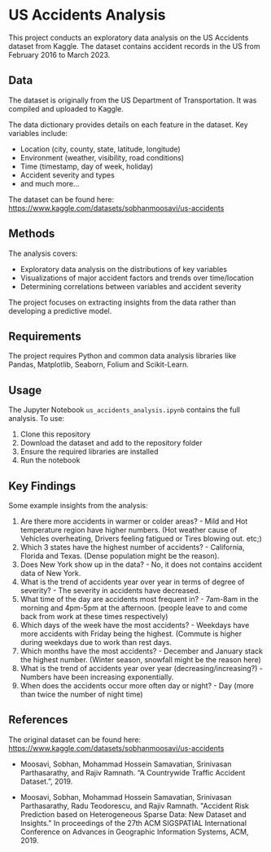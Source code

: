 # US Accidents Analysis

This project conducts an exploratory data analysis on the US Accidents dataset from Kaggle. The dataset contains accident records in the US from February 2016 to March 2023.

## Data

The dataset is originally from the US Department of Transportation. It was compiled and uploaded to Kaggle.

The data dictionary provides details on each feature in the dataset. Key variables include:

- Location (city, county, state, latitude, longitude)
- Environment (weather, visibility, road conditions) 
- Time (timestamp, day of week, holiday)
- Accident severity and types
- and much more...

The dataset can be found here: https://www.kaggle.com/datasets/sobhanmoosavi/us-accidents

## Methods

The analysis covers:

- Exploratory data analysis on the distributions of key variables
- Visualizations of major accident factors and trends over time/location
- Determining correlations between variables and accident severity

The project focuses on extracting insights from the data rather than developing a predictive model.

## Requirements

The project requires Python and common data analysis libraries like Pandas, Matplotlib, Seaborn, Folium and Scikit-Learn.

## Usage

The Jupyter Notebook `us_accidents_analysis.ipynb` contains the full analysis. To use:

1. Clone this repository
2. Download the dataset and add to the repository folder
3. Ensure the required libraries are installed
4. Run the notebook

## Key Findings

Some example insights from the analysis:

1. Are there more accidents in warmer or colder areas? - Mild and Hot temperature region have higher numbers. (Hot weather cause of Vehicles overheating, Drivers feeling fatigued or Tires blowing out. etc;)
2. Which 3 states have the highest number of accidents? - California, Florida and Texas. (Dense population might be the reason).
3. Does New York show up in the data? - No, it does not contains accident data of New York. 
4. What is the trend of accidents year over year in terms of degree of severity? - The severity in accidents have decreased. 
5. What time of the day are accidents most frequent in? - 7am-8am in the morning and 4pm-5pm at the afternoon. (people leave to and come back from work at these times respectively)
6. Which days of the week have the most accidents? - Weekdays have more accidents with Friday being the highest. (Commute is higher during weekdays due to work than rest days.
7. Which months have the most accidents? - December and January stack the highest number. (Winter season, snowfall might be the reason here)
8. What is the trend of accidents year over year (decreasing/increasing?) - Numbers have been increasing exponentially.
9. When does the accidents occur more often day or night? - Day (more than twice the number of night time)

   
## References

The original dataset can be found here: https://www.kaggle.com/datasets/sobhanmoosavi/us-accidents

- Moosavi, Sobhan, Mohammad Hossein Samavatian, Srinivasan Parthasarathy, and Rajiv Ramnath. “A Countrywide Traffic Accident Dataset.”, 2019.

- Moosavi, Sobhan, Mohammad Hossein Samavatian, Srinivasan Parthasarathy, Radu Teodorescu, and Rajiv Ramnath. "Accident Risk Prediction based on Heterogeneous Sparse Data: New Dataset and Insights." In proceedings of the 27th ACM SIGSPATIAL International Conference on Advances in Geographic Information Systems, ACM, 2019.

